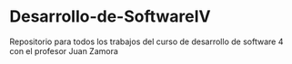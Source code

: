 # Desarrollo-de-SoftwareIV
Repositorio para todos los trabajos del curso de desarrollo de software 4 con el profesor Juan Zamora
